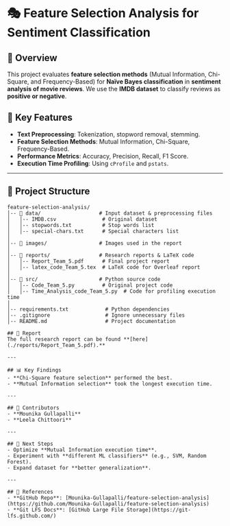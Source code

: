 # 🎭 Feature Selection Analysis for Sentiment Classification

## 📖 Overview
This project evaluates **feature selection methods** (Mutual Information, Chi-Square, and Frequency-Based) for **Naïve Bayes classification** in **sentiment analysis of movie reviews**. We use the **IMDB dataset** to classify reviews as **positive or negative**.

## 🚀 Key Features
- **Text Preprocessing**: Tokenization, stopword removal, stemming.
- **Feature Selection Methods**: Mutual Information, Chi-Square, Frequency-Based.
- **Performance Metrics**: Accuracy, Precision, Recall, F1 Score.
- **Execution Time Profiling**: Using `cProfile` and `pstats`.

---

## 📂 Project Structure
```plaintext
feature-selection-analysis/
│-- 📂 data/                   # Input dataset & preprocessing files
│   │-- IMDB.csv               # Original dataset
│   │-- stopwords.txt          # Stop words list
│   │-- special-chars.txt      # Special characters list
│
│-- 📂 images/                 # Images used in the report
│
│-- 📂 reports/                # Research reports & LaTeX code
│   │-- Report_Team_5.pdf      # Final project report
│   │-- latex_code_Team_5.tex  # LaTeX code for Overleaf report
│
│-- 📂 src/                    # Python source code
│   │-- Code_Team_5.py         # Original project code
│   │-- Time_Analysis_code_Team_5.py  # Code for profiling execution time
│
│-- requirements.txt            # Python dependencies
│-- .gitignore                  # Ignore unnecessary files
│-- README.md                   # Project documentation

## 📖 Report
The full research report can be found **[here](./reports/Report_Team_5.pdf).**

---

## 📊 Key Findings
- **Chi-Square feature selection** performed the best.
- **Mutual Information selection** took the longest execution time.

---

## 👥 Contributors
- **Mounika Gullapalli**
- **Leela Chittoori**

---

## 🎯 Next Steps
- Optimize **Mutual Information execution time**.
- Experiment with **different ML classifiers** (e.g., SVM, Random Forest).
- Expand dataset for **better generalization**.

---

## 🔗 References
- **GitHub Repo**: [Mounika-Gullapalli/feature-selection-analysis](https://github.com/Mounika-Gullapalli/feature-selection-analysis)
- **Git LFS Docs**: [GitHub Large File Storage](https://git-lfs.github.com/)

